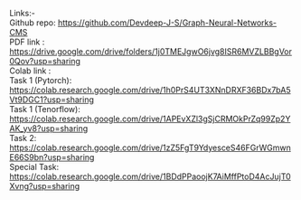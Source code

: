Links:-<br>
Github repo: https://github.com/Devdeep-J-S/Graph-Neural-Networks-CMS<br>
PDF link :  https://drive.google.com/drive/folders/1j0TMEJgwO6jvg8ISR6MVZLBBgVor0Qov?usp=sharing<br>
Colab link :<br>
Task 1 (Pytorch): https://colab.research.google.com/drive/1h0PrS4UT3XNnDRXF36BDx7bA5Vt9DGC1?usp=sharing<br>
Task 1 (Tenorflow): https://colab.research.google.com/drive/1APEvXZl3gSjCRMOkPrZq99Zp2YAK_yv8?usp=sharing<br>
Task 2: https://colab.research.google.com/drive/1zZ5FgT9YdyesceS46FGrWGmwnE66S9bn?usp=sharing<br>
Special Task: https://colab.research.google.com/drive/1BDdPPaoojK7AiMffPtoD4AcJujT0Xvng?usp=sharing
